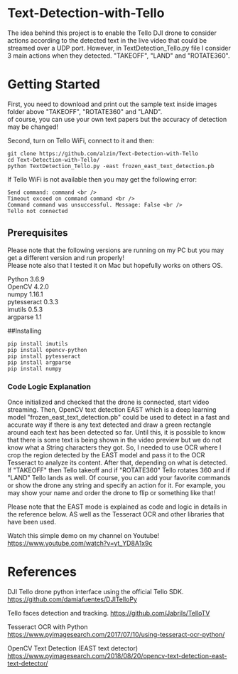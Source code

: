 # Text-Detection-with-Tello

The idea behind this project is to enable the Tello DJI drone to consider actions according to the detected text in the live video that could be streamed over a UDP port. However, in TextDetection_Tello.py file I consider 3 main actions when they detected. "TAKEOFF", "LAND" and "ROTATE360".

# Getting Started

First, you need to download and print out the sample text inside images folder above "TAKEOFF", "ROTATE360" and "LAND".<br/>
of course, you can use your own text papers but the accuracy of detection may be changed!

Second, turn on Tello WiFi, connect to it and then:

```
git clone https://github.com/alzin/Text-Detection-with-Tello
cd Text-Detection-with-Tello/
python TextDetection_Tello.py -east frozen_east_text_detection.pb 
```

If Tello WiFi is not available then you may get the following error:
```
Send command: command <br />
Timeout exceed on command command <br />
Command command was unsuccessful. Message: False <br />
Tello not connected
```

## Prerequisites

Please note that the following versions are running on my PC but you may get a different version and run properly!<br/>
Please note also that I tested it on Mac but hopefully works on others OS.

Python 3.6.9<br/>
OpenCV 4.2.0<br/>
numpy 1.16.1<br/>
pytesseract 0.3.3<br/>
imutils 0.5.3<br/>
argparse 1.1<br/>

##Installing

```
pip install imutils
pip install opencv-python
pip install pytesseract
pip install argparse
pip install numpy
```

### Code Logic Explanation

Once initialized and checked that the drone is connected, start video streaming. Then, OpenCV text detection EAST which is a deep learning model "frozen_east_text_detection.pb" could be used to detect in a fast and accurate way if there is any text detected and draw a green rectangle around each text has been detected so far. Until this, it is possible to know that there is some text is being shown in the video preview but we do not know what a String characters they got. So, I needed to use OCR where I crop  the region detected by the EAST model and pass it to the OCR Tesseract to analyze its content. After that, depending on what is detected. If "TAKEOFF" then Tello takeoff and if "ROTATE360" Tello rotates 360 and if "LAND" Tello lands as well. Of course, you can add your favorite commands or show the drone any string and specify an action for it. For example, you may show your name and order the drone to flip or something like that!

Please note that the EAST mode is explained as code and logic in details in the reference below. AS well as the Tesseract OCR and other libraries that have been used.</br>

Watch this simple demo on my channel on Youtube!
https://www.youtube.com/watch?v=yt_YD8A1x9c

# References

DJI Tello drone python interface using the official Tello SDK. https://github.com/damiafuentes/DJITelloPy <br/>

Tello faces detection and tracking. https://github.com/Jabrils/TelloTV <br/>

Tesseract OCR with Python https://www.pyimagesearch.com/2017/07/10/using-tesseract-ocr-python/

OpenCV Text Detection (EAST text detector) https://www.pyimagesearch.com/2018/08/20/opencv-text-detection-east-text-detector/

